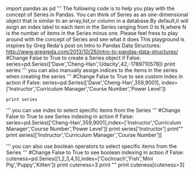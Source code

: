 import pandas as pd
'''
The following code is to help you play with the concept of Series in Pandas.
You can think of Series as an one-dimensional object that is similar to an array,list,or column in a database.By default,it will 
asign an index label to each item in the Series ranging from 0 to N,where N is the number of items in the Series minus one.
Please feel fress to play around with the concept of Series and see what it does
This playground is inspires by Greg Reda's post on Intro to Pandas Data Structures:
http://www.gregreda.com/2013/10/26/intro-to-pandas-data-structures/
#Change False to True to create a Series object
if False:
    series=pd.Series(['Dave','Cheng-Han','Udacity',42,-1789710578])
    print series
'''
you can also manually assign indices to the items in the series when creating the series
'''
#Change False to True to see custom index in action
if False:
    series=pd.Series(['Dave','Cheng-Han',359,9001],
                      index=['Instructor','Curriculum Manager','Course Number','Power Level'])
                      
    print series
'''
you can use index to select specific items from the Series
'''
#Change False to True to see Series indexing in action
if False:
    series=pd.Series(['Cheng-Han',359,9001],index=['Instructor','Curriculum Manager','Course Number','Power Level'])
    print series['Instructor']
    print""
    print series[['Instructor','Curriculum Manager','Course Number']]
    
'''
you can also use boolean operators to select specific items from the Series
'''
#Change False to True to see boolean indexing in action
if False:
    cuteness=pd.Series([1,2,3,4,5],index=['Coclroach','Fish','Mini Pig','Puppy','Kitten'])
    print cuteness>3
    print ""
    print cuteness[cuteness>3]
